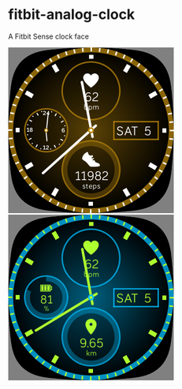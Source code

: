 # fitbit-analog-clock
A Fitbit Sense clock face


![Analog Clock](screenshot/screenshot01.png)
![Analog Clock](screenshot/screenshot02.png)

